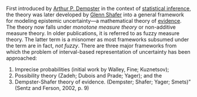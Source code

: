 First introduced by [Arthur P. Dempster](https://en.wikipedia.org/wiki/Arthur_P._Dempster "Arthur P. Dempster") in the context of [statistical inference](https://en.wikipedia.org/wiki/Statistical_inference "Statistical inference"), the theory was later developed by [Glenn Shafer](https://en.wikipedia.org/wiki/Glenn_Shafer "Glenn Shafer") into a general framework for modeling epistemic uncertainty—a mathematical theory of [evidence](https://en.wikipedia.org/wiki/Evidence "Evidence").
The theory now falls under *monotone measure theory* or non-additive measure theory. In older publications, it is referred to as fuzzy measure theory. The latter term is a misnomer as most frameworks subsumed under the term are in fact, *not fuzzy*.
There are three major frameworks from which the problem of interval-based representation of uncertainty has been approached: 
1. Imprecise probabilities (initial work by Walley, Fine; Kuznetsov); 
2. Possibility theory (Zadeh; Dubois and Prade; Yager); and the 
3. Dempster-Shafer theory of evidence. (Dempster; Shafer; Yager; Smets)” (Sentz and Ferson, 2002, p. 9)